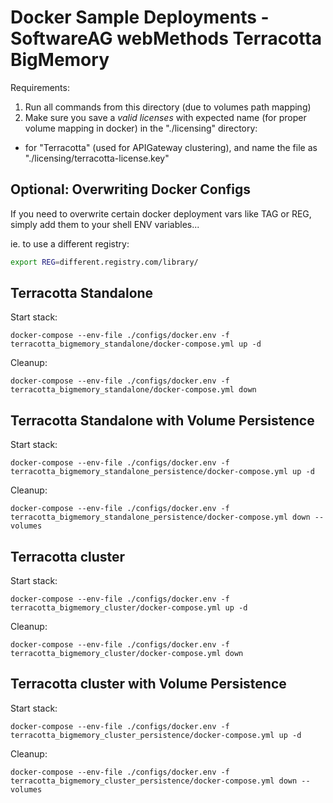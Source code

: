 # Docker Sample Deployments - SoftwareAG webMethods Terracotta BigMemory

Requirements: 

1) Run all commands from this directory (due to volumes path mapping)
2) Make sure you save a *valid licenses* with expected name (for proper volume mapping in docker) in the "./licensing" directory:
   
 - for "Terracotta" (used for APIGateway clustering), and name the file as "./licensing/terracotta-license.key"

## Optional: Overwriting Docker Configs

If you need to overwrite certain docker deployment vars like TAG or REG, simply add them to your shell ENV variables...

ie. to use a different registry:

```bash
export REG=different.registry.com/library/ 
```

## Terracotta Standalone

Start stack:

```
docker-compose --env-file ./configs/docker.env -f terracotta_bigmemory_standalone/docker-compose.yml up -d
```

Cleanup:

```
docker-compose --env-file ./configs/docker.env -f terracotta_bigmemory_standalone/docker-compose.yml down
```

## Terracotta Standalone with Volume Persistence

Start stack:

```
docker-compose --env-file ./configs/docker.env -f terracotta_bigmemory_standalone_persistence/docker-compose.yml up -d
```

Cleanup:

```
docker-compose --env-file ./configs/docker.env -f terracotta_bigmemory_standalone_persistence/docker-compose.yml down --volumes
```

## Terracotta cluster

Start stack:

```
docker-compose --env-file ./configs/docker.env -f terracotta_bigmemory_cluster/docker-compose.yml up -d
```

Cleanup:

```
docker-compose --env-file ./configs/docker.env -f terracotta_bigmemory_cluster/docker-compose.yml down
```

## Terracotta cluster with Volume Persistence

Start stack:

```
docker-compose --env-file ./configs/docker.env -f terracotta_bigmemory_cluster_persistence/docker-compose.yml up -d
```

Cleanup:

```
docker-compose --env-file ./configs/docker.env -f terracotta_bigmemory_cluster_persistence/docker-compose.yml down --volumes
```